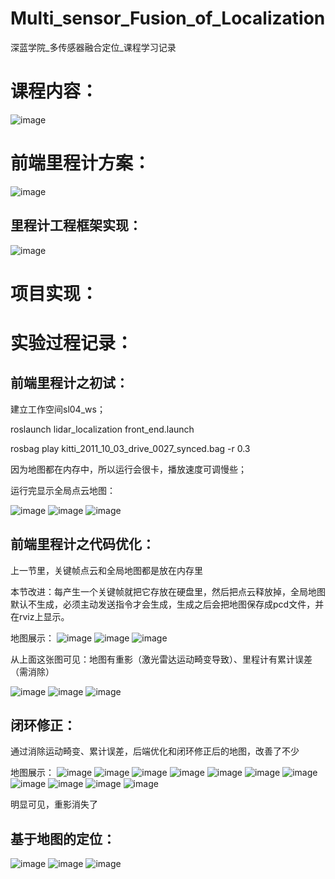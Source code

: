 # Multi_sensor_Fusion_of_Localization
深蓝学院_多传感器融合定位_课程学习记录

# 课程内容：
![image](https://github.com/ZW628/Multi_sensor_Fusion_of_Localization/blob/main/%E8%AF%BE%E7%A8%8B%E5%86%85%E5%AE%B9.jpg)

# 前端里程计方案：
![image](https://github.com/ZW628/Multi_sensor_Fusion_of_Localization/blob/main/%E5%89%8D%E7%AB%AF%E9%87%8C%E7%A8%8B%E8%AE%A1%E6%96%B9%E6%A1%88.png)

## 里程计工程框架实现：
![image](https://github.com/ZW628/Multi_sensor_Fusion_of_Localization/blob/main/%E9%87%8C%E7%A8%8B%E8%AE%A1%E5%B7%A5%E7%A8%8B%E6%A1%86%E6%9E%B6%E5%AE%9E%E7%8E%B0.png)


# 项目实现：

# 实验过程记录：

## 前端里程计之初试：
建立工作空间sl04_ws；

roslaunch lidar_localization front_end.launch

rosbag play kitti_2011_10_03_drive_0027_synced.bag -r 0.3

因为地图都在内存中，所以运行会很卡，播放速度可调慢些；

运行完显示全局点云地图：

![image](https://github.com/ZW628/Multi_sensor_Fusion_of_Localization/blob/main/4.1.jpg)
![image](https://github.com/ZW628/Multi_sensor_Fusion_of_Localization/blob/main/4.2.png)
![image](https://github.com/ZW628/Multi_sensor_Fusion_of_Localization/blob/main/4.3.png)

## 前端里程计之代码优化：
上一节里，关键帧点云和全局地图都是放在内存里

本节改进：每产生一个关键帧就把它存放在硬盘里，然后把点云释放掉，全局地图默认不生成，必须主动发送指令才会生成，生成之后会把地图保存成pcd文件，并在rviz上显示。

地图展示：
![image](https://github.com/ZW628/Multi_sensor_Fusion_of_Localization/blob/main/5_1.png)
![image](https://github.com/ZW628/Multi_sensor_Fusion_of_Localization/blob/main/5_2.png)
![image](https://github.com/ZW628/Multi_sensor_Fusion_of_Localization/blob/main/5_3.png)

从上面这张图可见：地图有重影（激光雷达运动畸变导致）、里程计有累计误差（需消除）

![image](https://github.com/ZW628/Multi_sensor_Fusion_of_Localization/blob/main/5_4.png)
![image](https://github.com/ZW628/Multi_sensor_Fusion_of_Localization/blob/main/5_5.png)
![image](https://github.com/ZW628/Multi_sensor_Fusion_of_Localization/blob/main/5_6.png)

## 闭环修正：
通过消除运动畸变、累计误差，后端优化和闭环修正后的地图，改善了不少

地图展示：
![image](https://github.com/ZW628/Multi_sensor_Fusion_of_Localization/blob/main/11.1.PNG)
![image](https://github.com/ZW628/Multi_sensor_Fusion_of_Localization/blob/main/11.2.PNG)
![image](https://github.com/ZW628/Multi_sensor_Fusion_of_Localization/blob/main/11.3.PNG)
![image](https://github.com/ZW628/Multi_sensor_Fusion_of_Localization/blob/main/11.4.PNG)
![image](https://github.com/ZW628/Multi_sensor_Fusion_of_Localization/blob/main/11.5.PNG)
![image](https://github.com/ZW628/Multi_sensor_Fusion_of_Localization/blob/main/11.6.PNG)
![image](https://github.com/ZW628/Multi_sensor_Fusion_of_Localization/blob/main/11.7.png)
![image](https://github.com/ZW628/Multi_sensor_Fusion_of_Localization/blob/main/11.8.png)
![image](https://github.com/ZW628/Multi_sensor_Fusion_of_Localization/blob/main/11.9.png)
![image](https://github.com/ZW628/Multi_sensor_Fusion_of_Localization/blob/main/11.10.png)
![image](https://github.com/ZW628/Multi_sensor_Fusion_of_Localization/blob/main/11.11.png)

明显可见，重影消失了

## 基于地图的定位：
![image](https://github.com/ZW628/Multi_sensor_Fusion_of_Localization/blob/main/14_1.PNG)
![image](https://github.com/ZW628/Multi_sensor_Fusion_of_Localization/blob/main/14_2.PNG)
![image](https://github.com/ZW628/Multi_sensor_Fusion_of_Localization/blob/main/14_3.gif)

